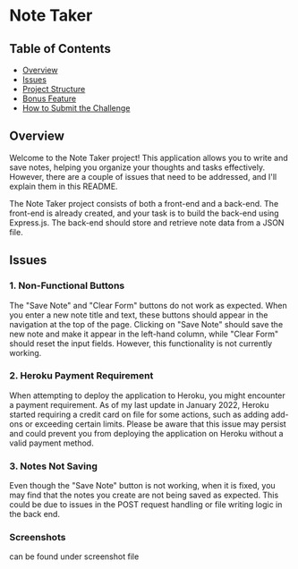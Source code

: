 # Note Taker

## Table of Contents

- [Overview](#overview)
- [Issues](#issues)
- [Project Structure](#project-structure)
- [Bonus Feature](#bonus-feature)
- [How to Submit the Challenge](#how-to-submit-the-challenge)

## Overview

Welcome to the Note Taker project! This application allows you to write and save notes, helping you organize your thoughts and tasks effectively. However, there are a couple of issues that need to be addressed, and I'll explain them in this README.

The Note Taker project consists of both a front-end and a back-end. The front-end is already created, and your task is to build the back-end using Express.js. The back-end should store and retrieve note data from a JSON file.

## Issues

### 1. Non-Functional Buttons

The "Save Note" and "Clear Form" buttons do not work as expected. When you enter a new note title and text, these buttons should appear in the navigation at the top of the page. Clicking on "Save Note" should save the new note and make it appear in the left-hand column, while "Clear Form" should reset the input fields. However, this functionality is not currently working.

### 2. Heroku Payment Requirement

When attempting to deploy the application to Heroku, you might encounter a payment requirement. As of my last update in January 2022, Heroku started requiring a credit card on file for some actions, such as adding add-ons or exceeding certain limits. Please be aware that this issue may persist and could prevent you from deploying the application on Heroku without a valid payment method.

### 3. Notes Not Saving

Even though the "Save Note" button is not working, when it is fixed, you may find that the notes you create are not being saved as expected. This could be due to issues in the POST request handling or file writing logic in the back end.


### Screenshots
can be found under screenshot file 